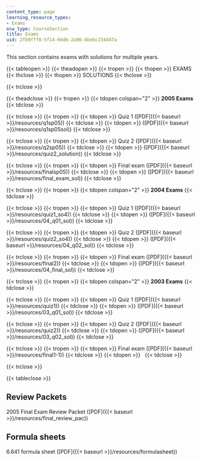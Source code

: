 ```yaml
---
content_type: page
learning_resource_types:
- Exams
ocw_type: CourseSection
title: Exams
uid: 2fb9fff0-5f14-66d6-2a06-bbebc234d47a
---
```


This section contains exams with solutions for multiple years.

{{< tableopen >}}
{{< theadopen >}}
{{< tropen >}}
{{< thopen >}}
EXAMS
{{< thclose >}}
{{< thopen >}}
SOLUTIONS
{{< thclose >}}

{{< trclose >}}

{{< theadclose >}}
{{< tropen >}}
{{< tdopen colspan="2" >}}
**2005 Exams**
{{< tdclose >}}

{{< trclose >}}
{{< tropen >}}
{{< tdopen >}}
Quiz 1 ([PDF]({{< baseurl >}}/resources/q1sp05))
{{< tdclose >}}
{{< tdopen >}}
([PDF]({{< baseurl >}}/resources/q1sp05sol))
{{< tdclose >}}

{{< trclose >}}
{{< tropen >}}
{{< tdopen >}}
Quiz 2 ([PDF]({{< baseurl >}}/resources/q2sp05))
{{< tdclose >}}
{{< tdopen >}}
([PDF]({{< baseurl >}}/resources/quiz2_solution))
{{< tdclose >}}

{{< trclose >}}
{{< tropen >}}
{{< tdopen >}}
Final exam ([PDF]({{< baseurl >}}/resources/finalsp05))
{{< tdclose >}}
{{< tdopen >}}
([PDF]({{< baseurl >}}/resources/final_exam_sol))
{{< tdclose >}}

{{< trclose >}}
{{< tropen >}}
{{< tdopen colspan="2" >}}
**2004 Exams**
{{< tdclose >}}

{{< trclose >}}
{{< tropen >}}
{{< tdopen >}}
Quiz 1 ([PDF]({{< baseurl >}}/resources/quiz1_so4))
{{< tdclose >}}
{{< tdopen >}}
([PDF]({{< baseurl >}}/resources/04_q01_sol))
{{< tdclose >}}

{{< trclose >}}
{{< tropen >}}
{{< tdopen >}}
Quiz 2 ([PDF]({{< baseurl >}}/resources/quiz2_so4))
{{< tdclose >}}
{{< tdopen >}}
([PDF]({{< baseurl >}}/resources/04_q02_sol))
{{< tdclose >}}

{{< trclose >}}
{{< tropen >}}
{{< tdopen >}}
Final exam ([PDF]({{< baseurl >}}/resources/final2))
{{< tdclose >}}
{{< tdopen >}}
([PDF]({{< baseurl >}}/resources/04_final_sol))
{{< tdclose >}}

{{< trclose >}}
{{< tropen >}}
{{< tdopen colspan="2" >}}
**2003 Exams**
{{< tdclose >}}

{{< trclose >}}
{{< tropen >}}
{{< tdopen >}}
Quiz 1 ([PDF]({{< baseurl >}}/resources/quiz1))
{{< tdclose >}}
{{< tdopen >}}
([PDF]({{< baseurl >}}/resources/03_q01_sol))
{{< tdclose >}}

{{< trclose >}}
{{< tropen >}}
{{< tdopen >}}
Quiz 2 ([PDF]({{< baseurl >}}/resources/quiz2))
{{< tdclose >}}
{{< tdopen >}}
([PDF]({{< baseurl >}}/resources/03_q02_sol))
{{< tdclose >}}

{{< trclose >}}
{{< tropen >}}
{{< tdopen >}}
Final exam ([PDF]({{< baseurl >}}/resources/final1-1))
{{< tdclose >}}
{{< tdopen >}}
 
{{< tdclose >}}

{{< trclose >}}

{{< tableclose >}}

Review Packets
--------------

2005 Final Exam Review Packet ([PDF]({{< baseurl >}}/resources/final_review_pac))

Formula sheets
--------------

6.641 formula sheet ([PDF]({{< baseurl >}}/resources/formulasheet))